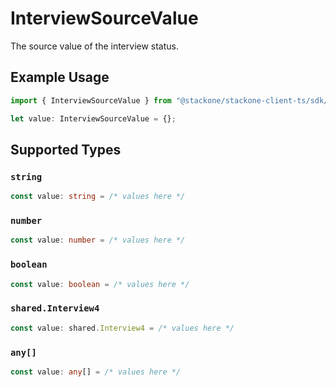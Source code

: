 # InterviewSourceValue

The source value of the interview status.

## Example Usage

```typescript
import { InterviewSourceValue } from "@stackone/stackone-client-ts/sdk/models/shared";

let value: InterviewSourceValue = {};
```

## Supported Types

### `string`

```typescript
const value: string = /* values here */
```

### `number`

```typescript
const value: number = /* values here */
```

### `boolean`

```typescript
const value: boolean = /* values here */
```

### `shared.Interview4`

```typescript
const value: shared.Interview4 = /* values here */
```

### `any[]`

```typescript
const value: any[] = /* values here */
```

